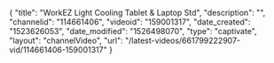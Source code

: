 {
    "title": "WorkEZ Light Cooling Tablet & Laptop Std",
    "description": "",
    "channelid": "114661406",
    "videoid": "159001317",
    "date_created": "1523626053",
    "date_modified": "1526498070",
    "type": "captivate",
    "layout": "channelVideo",
    "url": "\/latest-videos\/661799222907-vid\/114661406-159001317"
}